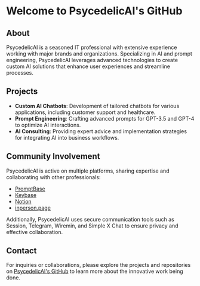 # Welcome to PsycedelicAI's GitHub

## About

PsycedelicAI is a seasoned IT professional with extensive experience working with major brands and organizations. Specializing in AI and prompt engineering, PsycedelicAI leverages advanced technologies to create custom AI solutions that enhance user experiences and streamline processes.

## Projects

- **Custom AI Chatbots**: Development of tailored chatbots for various applications, including customer support and healthcare.
- **Prompt Engineering**: Crafting advanced prompts for GPT-3.5 and GPT-4 to optimize AI interactions.
- **AI Consulting**: Providing expert advice and implementation strategies for integrating AI into business workflows.

## Community Involvement

PsycedelicAI is active on multiple platforms, sharing expertise and collaborating with other professionals:

- [PromptBase](https://promptbase.com/profile/psycedelic)
- [Keybase](https://keybase.io/psycedelic)
- [Notion](https://psycedelicai.notion.site/9e5e784934a347fab5edb52d0e0e4b76?v=5efab03741f747d2ad985a4d399b02dc)
- [inperson.page](https://inperson.page/psycedelicai)

Additionally, PsycedelicAI uses secure communication tools such as Session, Telegram, Wiremin, and Simple X Chat to ensure privacy and effective collaboration.

## Contact

For inquiries or collaborations, please explore the projects and repositories on [PsycedelicAI's GitHub](https://github.com/psycedelicAI) to learn more about the innovative work being done.
